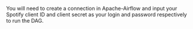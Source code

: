 You will need to create a connection in Apache-Airflow and input your Spotify client ID and client secret as your login and password respectively to run the DAG.
